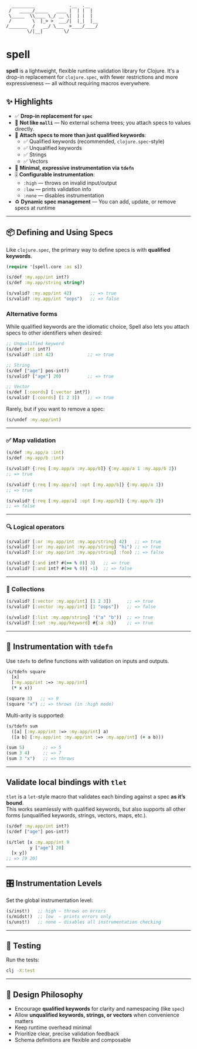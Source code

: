 ```
  _________             .__  .__
 /   _____/_____   ____ |  | |  |
 \_____  \\____ \_/ __ \|  | |  |
 /        \  |_> >  ___/|  |_|  |__
/_______  /   __/ \___  >____/____/
        \/|__|        \/
```

# spell

**spell** is a lightweight, flexible runtime validation library for Clojure. It's a drop-in replacement for `clojure.spec`, with fewer restrictions and more expressiveness — all without requiring macros everywhere.

## ✨ Highlights

- ✅ **Drop-in replacement for `spec`**
- 🚫 **Not like `malli`** — No external schema trees; you attach specs to values directly.
- 🔗 **Attach specs to more than just qualified keywords**:
  - ✅ Qualified keywords (recommended, `clojure.spec`-style)
  - ✅ Unqualified keywords
  - ✅ Strings
  - ✅ Vectors
- 🔧 **Minimal, expressive instrumentation via `tdefn`**
- 🎚️ **Configurable instrumentation**:
  - `:high` — throws on invalid input/output
  - `:low` — prints validation info
  - `:none` — disables instrumentation
- ♻️ **Dynamic spec management** — You can add, update, or remove specs at runtime

---

## 📦 Defining and Using Specs

Like `clojure.spec`, the primary way to define specs is with **qualified keywords**.  

```clojure
(require '[spell.core :as s])

(s/def :my.app/int int?)
(s/def :my.app/string string?)

(s/valid? :my.app/int 42)       ;; => true
(s/valid? :my.app/int "oops")   ;; => false
```

### Alternative forms

While qualified keywords are the idiomatic choice, Spell also lets you attach specs to other identifiers when desired:

```clojure
;; Unqualified keyword
(s/def :int int?)
(s/valid? :int 42)             ;; => true

;; String
(s/def ["age"] pos-int?)
(s/valid? ["age"] 20)          ;; => true

;; Vector
(s/def [:coords] [:vector int?])
(s/valid? [:coords] [1 2 3])   ;; => true
```

Rarely, but if you want to remove a spec:

```clojure
(s/undef :my.app/int)
```

---

### ✅ Map validation

```clojure
(s/def :my.app/a :int)
(s/def :my.app/b :int)

(s/valid? {:req [:my.app/a :my.app/b]} {:my.app/a 1 :my.app/b 2})
;; => true

(s/valid? {:req [:my.app/a] :opt [:my.app/b]} {:my.app/a 1})
;; => true

(s/valid? {:req [:my.app/a] :opt [:my.app/b]} {:my.app/b 2})
;; => false
```

---

### 🔍 Logical operators

```clojure
(s/valid? [:or :my.app/int :my.app/string] 42)   ;; => true
(s/valid? [:or :my.app/int :my.app/string] "hi") ;; => true
(s/valid? [:or :my.app/int :my.app/string] :foo) ;; => false

(s/valid? [:and int? #(>= % 0)] 3)   ;; => true
(s/valid? [:and int? #(>= % 0)] -1)  ;; => false
```

---

### 🧺 Collections

```clojure
(s/valid? [:vector :my.app/int] [1 2 3])      ;; => true
(s/valid? [:vector :my.app/int] [1 "oops"])   ;; => false

(s/valid? [:list :my.app/string] '("a" "b"))  ;; => true
(s/valid? [:set :my.app/keyword] #{:a :b})    ;; => true
```

---

## 🔁 Instrumentation with `tdefn`

Use `tdefn` to define functions with validation on inputs and outputs.

```clojure
(s/tdefn square
  [x]
  [:my.app/int :=> :my.app/int]
  (* x x))

(square 3)   ;; => 9
(square "x") ;; => throws (in :high mode)
```

Multi-arity is supported:

```clojure
(s/tdefn sum
  ([a] [:my.app/int :=> :my.app/int] a)
  ([a b] [:my.app/int :my.app/int :=> :my.app/int] (+ a b)))

(sum 5)       ;; => 5
(sum 3 4)     ;; => 7
(sum 3 "x")   ;; => throws
```

---

## Validate local bindings with `tlet`

`tlet` is a `let`-style macro that validates each binding against a spec **as it’s bound**.  
This works seamlessly with qualified keywords, but also supports all other forms (unqualified keywords, strings, vectors, maps, etc.).

```clojure
(s/def :my.app/int int?)
(s/def ["age"] pos-int?)

(s/tlet [x :my.app/int 9
         y ["age"] 20]
  [x y])
;; => [9 20]
```

---

## 🎛️ Instrumentation Levels

Set the global instrumentation level:

```clojure
(s/inst!)   ;; high — throws on errors
(s/midst!)  ;; low  — prints errors only
(s/unst!)   ;; none — disables all instrumentation checking
```

---

## 🧪 Testing

Run the tests:

```bash
clj -X:test
```

---

## 🧠 Design Philosophy

- Encourage **qualified keywords** for clarity and namespacing (like `spec`)
- Allow **unqualified keywords, strings, or vectors** when convenience matters
- Keep runtime overhead minimal
- Prioritize clear, precise validation feedback
- Schema definitions are flexible and composable
